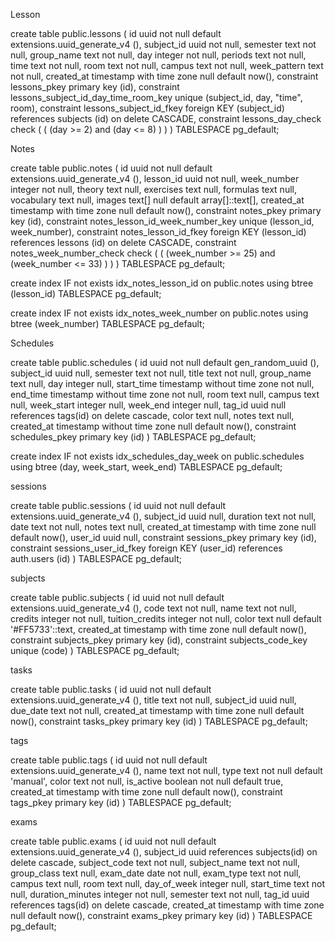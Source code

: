 Lesson

create table public.lessons (
  id uuid not null default extensions.uuid_generate_v4 (),
  subject_id uuid not null,
  semester text not null,
  group_name text not null,
  day integer not null,
  periods text not null,
  time text not null,
  room text not null,
  campus text not null,
  week_pattern text not null,
  created_at timestamp with time zone null default now(),
  constraint lessons_pkey primary key (id),
  constraint lessons_subject_id_day_time_room_key unique (subject_id, day, "time", room),
  constraint lessons_subject_id_fkey foreign KEY (subject_id) references subjects (id) on delete CASCADE,
  constraint lessons_day_check check (
    (
      (day >= 2)
      and (day <= 8)
    )
  )
) TABLESPACE pg_default;





Notes

create table public.notes (
  id uuid not null default extensions.uuid_generate_v4 (),
  lesson_id uuid not null,
  week_number integer not null,
  theory text null,
  exercises text null,
  formulas text null,
  vocabulary text null,
  images text[] null default array[]::text[],
  created_at timestamp with time zone null default now(),
  constraint notes_pkey primary key (id),
  constraint notes_lesson_id_week_number_key unique (lesson_id, week_number),
  constraint notes_lesson_id_fkey foreign KEY (lesson_id) references lessons (id) on delete CASCADE,
  constraint notes_week_number_check check (
    (
      (week_number >= 25)
      and (week_number <= 33)
    )
  )
) TABLESPACE pg_default;

create index IF not exists idx_notes_lesson_id on public.notes using btree (lesson_id) TABLESPACE pg_default;

create index IF not exists idx_notes_week_number on public.notes using btree (week_number) TABLESPACE pg_default;





Schedules

create table public.schedules (
  id uuid not null default gen_random_uuid (),
  subject_id uuid null,
  semester text not null,
  title text not null,
  group_name text null,
  day integer null,
  start_time timestamp without time zone not null,
  end_time timestamp without time zone not null,
  room text null,
  campus text null,
  week_start integer null,
  week_end integer null,
  tag_id uuid null references tags(id) on delete cascade,
  color text null,
  notes text null,
  created_at timestamp without time zone null default now(),
  constraint schedules_pkey primary key (id)
) TABLESPACE pg_default;

create index IF not exists idx_schedules_day_week on public.schedules using btree (day, week_start, week_end) TABLESPACE pg_default;





sessions

create table public.sessions (
  id uuid not null default extensions.uuid_generate_v4 (),
  subject_id uuid null,
  duration text not null,
  date text not null,
  notes text null,
  created_at timestamp with time zone null default now(),
  user_id uuid null,
  constraint sessions_pkey primary key (id),
  constraint sessions_user_id_fkey foreign KEY (user_id) references auth.users (id)
) TABLESPACE pg_default;





subjects

create table public.subjects (
  id uuid not null default extensions.uuid_generate_v4 (),
  code text not null,
  name text not null,
  credits integer not null,
  tuition_credits integer not null,
  color text null default '#FF5733'::text,
  created_at timestamp with time zone null default now(),
  constraint subjects_pkey primary key (id),
  constraint subjects_code_key unique (code)
) TABLESPACE pg_default;





tasks

create table public.tasks (
  id uuid not null default extensions.uuid_generate_v4 (),
  title text not null,
  subject_id uuid null,
  due_date text not null,
  created_at timestamp with time zone null default now(),
  constraint tasks_pkey primary key (id)
) TABLESPACE pg_default;


tags

create table public.tags (
  id uuid not null default extensions.uuid_generate_v4 (),
  name text not null,
  type text not null default 'manual',
  color text not null,
  is_active boolean not null default true,
  created_at timestamp with time zone null default now(),
  constraint tags_pkey primary key (id)
) TABLESPACE pg_default;


exams

create table public.exams (
  id uuid not null default extensions.uuid_generate_v4 (),
  subject_id uuid references subjects(id) on delete cascade,
  subject_code text not null,
  subject_name text not null,
  group_class text null,
  exam_date date not null,
  exam_type text not null,
  campus text null,
  room text null,
  day_of_week integer null,
  start_time text not null,
  duration_minutes integer not null,
  semester text not null,
  tag_id uuid references tags(id) on delete cascade,
  created_at timestamp with time zone null default now(),
  constraint exams_pkey primary key (id)
) TABLESPACE pg_default;